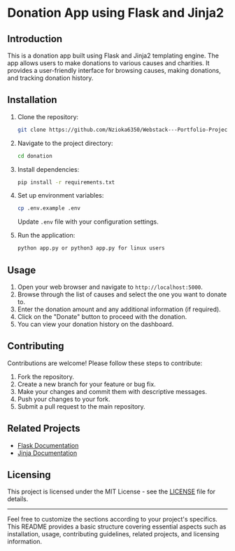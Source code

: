 # Donation App using Flask and Jinja2

## Introduction

This is a donation app built using Flask and Jinja2 templating engine. The app allows users to make donations to various causes and charities. It provides a user-friendly interface for browsing causes, making donations, and tracking donation history.

## Installation

1. Clone the repository:

    ```bash
    git clone https://github.com/Nzioka6350/Webstack---Portfolio-Project.git
    ```

2. Navigate to the project directory:

    ```bash
    cd donation
    ```

3. Install dependencies:

    ```bash
    pip install -r requirements.txt
    ```

4. Set up environment variables:
    ```bash
    cp .env.example .env
    ```

    Update `.env` file with your configuration settings.

5. Run the application:

    ```bash
    python app.py or python3 app.py for linux users
    ```

## Usage

1. Open your web browser and navigate to `http://localhost:5000`.
2. Browse through the list of causes and select the one you want to donate to.
3. Enter the donation amount and any additional information (if required).
4. Click on the "Donate" button to proceed with the donation.
5. You can view your donation history on the dashboard.

## Contributing

Contributions are welcome! Please follow these steps to contribute:

1. Fork the repository.
2. Create a new branch for your feature or bug fix.
3. Make your changes and commit them with descriptive messages.
4. Push your changes to your fork.
5. Submit a pull request to the main repository.

## Related Projects

- [Flask Documentation](https://flask.palletsprojects.com/)
- [Jinja Documentation](https://jinja.palletsprojects.com/)

## Licensing

This project is licensed under the MIT License - see the [LICENSE](LICENSE) file for details.

---

Feel free to customize the sections according to your project's specifics. This README provides a basic structure covering essential aspects such as installation, usage, contributing guidelines, related projects, and licensing information.